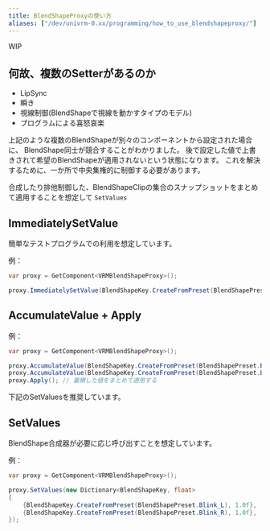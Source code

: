 ```yaml
---
title: BlendShapeProxyの使い方
aliases: ["/dev/univrm-0.xx/programming/how_to_use_blendshapeproxy/"]
---
```


WIP

## 何故、複数のSetterがあるのか

* LipSync
* 瞬き
* 視線制御(BlendShapeで視線を動かすタイプのモデル)
* プログラムによる喜怒哀楽

上記のような複数のBlendShapeが別々のコンポーネントから設定された場合に、
BlendShape同士が競合することがわかりました。
後で設定した値で上書きされて希望のBlendShapeが適用されないという状態になります。
これを解決するために、一か所で中央集権的に制御する必要があります。

合成したり排他制御した、BlendShapeClipの集合のスナップショットをまとめて適用することを想定して `SetValues`

## ImmediatelySetValue

簡単なテストプログラムでの利用を想定しています。

例：

```cs
var proxy = GetComponent<VRMBlendShapeProxy>();

proxy.ImmediatelySetValue(BlendShapeKey.CreateFromPreset(BlendShapePreset.A), 1.0f);
```

## AccumulateValue + Apply

例：

```cs
var proxy = GetComponent<VRMBlendShapeProxy>();

proxy.AccumulateValue(BlendShapeKey.CreateFromPreset(BlendShapePreset.Blink_L), 1.0f); // すぐに適用せずにたくわえる
proxy.AccumulateValue(BlendShapeKey.CreateFromPreset(BlendShapePreset.Blink_R), 1.0f);
proxy.Apply(); // 蓄積した値をまとめて適用する
```

下記のSetValuesを推奨しています。

## SetValues

BlendShape合成器が必要に応じ呼び出すことを想定しています。

例：

```cs
var proxy = GetComponent<VRMBlendShapeProxy>();

proxy.SetValues(new Dictionary<BlendShapeKey, float>
{
    {BlendShapeKey.CreateFromPreset(BlendShapePreset.Blink_L), 1.0f},
    {BlendShapeKey.CreateFromPreset(BlendShapePreset.Blink_R), 1.0f},
});
```

